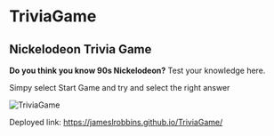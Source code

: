 # TriviaGame

## Nickelodeon Trivia Game

**Do you think you know 90s Nickelodeon?** Test your knowledge here.

Simpy select Start Game and try and select the right answer

![TriviaGame](https://jameslrobbins.github.io/Updated-Portfolio/images/Trivia_Game.png)


Deployed link: https://jameslrobbins.github.io/TriviaGame/
